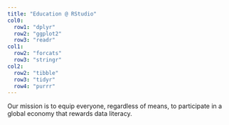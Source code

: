 ```yaml
---
title: "Education @ RStudio"
col0:
  row1: "dplyr"
  row2: "ggplot2"
  row3: "readr"
col1:
  row2: "forcats"
  row3: "stringr"
col2:
  row2: "tibble"
  row3: "tidyr"
  row4: "purrr"
---
```


Our mission is to equip everyone, regardless of means, to participate in a global economy that rewards data literacy.
